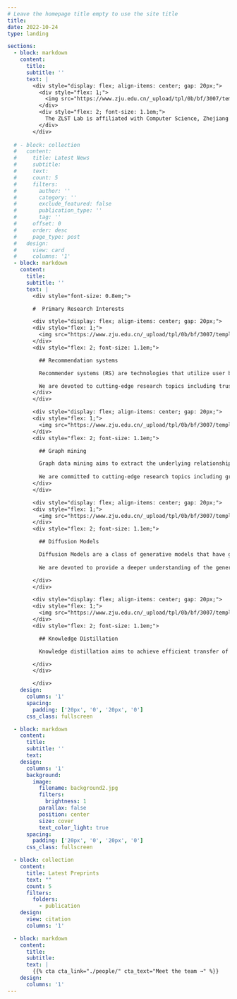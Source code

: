 ```yaml
---
# Leave the homepage title empty to use the site title
title:
date: 2022-10-24
type: landing

sections:
  - block: markdown
    content:
      title:
      subtitle: ''
      text: |
        <div style="display: flex; align-items: center; gap: 20px;">
          <div style="flex: 1;">
            <img src="https://www.zju.edu.cn/_upload/tpl/0b/bf/3007/template3007/static/media/logo.e85b920df15a055ad9bc.png" style="width: 100%; height: auto; border-radius: 8px;">
          </div>
          <div style="flex: 2; font-size: 1.1em;">
            The ZLST Lab is affiliated with Computer Science, Zhejiang University. The lab is led by Professor Chun Chen, focusing on cutting-edge research in Big Data and Artificial Intelligence, particularly in Recommender Systems, Graph Mining, Diffusion Models, Knowledge Distillation, and Large Language Models, etc. Our team has been honored with five provincial/ministerial-level science and technology awards, and five best paper awards at top international academic conferences. We look forward to contributing to the field of artificial intelligence in the era of large models!
          </div>
        </div>
  
  # - block: collection
  #   content:
  #     title: Latest News
  #     subtitle:
  #     text:
  #     count: 5
  #     filters:
  #       author: ''
  #       category: ''
  #       exclude_featured: false
  #       publication_type: ''
  #       tag: ''
  #     offset: 0
  #     order: desc
  #     page_type: post
  #   design:
  #     view: card
  #     columns: '1'
  - block: markdown
    content:
      title:
      subtitle: ''
      text: |
        <div style="font-size: 0.8em;">

        #  Primary Research Interests

        <div style="display: flex; align-items: center; gap: 20px;">
        <div style="flex: 1;">
          <img src="https://www.zju.edu.cn/_upload/tpl/0b/bf/3007/template3007/static/media/logo.e85b920df15a055ad9bc.png" style="width: 100%; height: auto; border-radius: 8px;">
        </div>
        <div style="flex: 2; font-size: 1.1em;">

          ## Recommendation systems

          Recommender systems (RS) are technologies that utilize user behavior and content characteristics to predict user preferences and provide personalized recommendations, serving as core infrastructure for e-commerce and social media platforms.

          We are devoted to cutting-edge research topics including trustworthy recommendation, sequential recommendation, theoretical foundations of Recommender Systems, and LLM-enhanced recommendation paradigms. 
        </div>
        </div>

        <div style="display: flex; align-items: center; gap: 20px;">
        <div style="flex: 1;">
          <img src="https://www.zju.edu.cn/_upload/tpl/0b/bf/3007/template3007/static/media/logo.e85b920df15a055ad9bc.png" style="width: 100%; height: auto; border-radius: 8px;">
        </div>
        <div style="flex: 2; font-size: 1.1em;">

          ## Graph mining

          Graph data mining aims to extract the underlying relationships and patterns between entities from various graph-structured data, which has many real-world applications such as social network analysis, bioinformatics and financial fraud detection. 
          
          We are committed to cutting-edge research topics including graph transformer, graph foundation models, graph structure learning, graph query and LLM-empowered graph models.
        </div>
        </div>

        <div style="display: flex; align-items: center; gap: 20px;">
        <div style="flex: 1;">
          <img src="https://www.zju.edu.cn/_upload/tpl/0b/bf/3007/template3007/static/media/logo.e85b920df15a055ad9bc.png" style="width: 100%; height: auto; border-radius: 8px;">
        </div>
        <div style="flex: 2; font-size: 1.1em;">

          ## Diffusion Models

          Diffusion Models are a class of generative models that have gained significant attention in recent years, particularly in the fields of computer vision and natural language processing. By establishing a mapping from noise distribution to data distribution, Diffusion Models can generate high-quality data such as images, videos, audios and text. 
          
          We are devoted to provide a deeper understanding of the generaion dynamics of Diffusion Models and the acceleration of their sampling processes. 

        </div>
        </div>

        <div style="display: flex; align-items: center; gap: 20px;">
        <div style="flex: 1;">
          <img src="https://www.zju.edu.cn/_upload/tpl/0b/bf/3007/template3007/static/media/logo.e85b920df15a055ad9bc.png" style="width: 100%; height: auto; border-radius: 8px;">
        </div>
        <div style="flex: 2; font-size: 1.1em;">

          ## Knowledge Distillation

          Knowledge distillation aims to achieve efficient transfer of knowledge from complex models to lightweight models. The goal is to balance the inference cost and performance of compact models, facilitating the deployment of intelligent models in resource-constrained scenarios such as edge computing and mobile devices.

        </div>
        </div>

        </div>
    design:
      columns: '1'
      spacing:
        padding: ['20px', '0', '20px', '0']
      css_class: fullscreen

  - block: markdown
    content:
      title:
      subtitle: ''
      text:
    design:
      columns: '1'
      background:
        image: 
          filename: background2.jpg
          filters:
            brightness: 1
          parallax: false
          position: center
          size: cover
          text_color_light: true
      spacing:
        padding: ['20px', '0', '20px', '0']
      css_class: fullscreen

  - block: collection
    content:
      title: Latest Preprints
      text: ""
      count: 5
      filters:
        folders:
          - publication
    design:
      view: citation
      columns: '1'

  - block: markdown
    content:
      title:
      subtitle:
      text: |
        {{% cta cta_link="./people/" cta_text="Meet the team →" %}}
    design:
      columns: '1'
---
```

